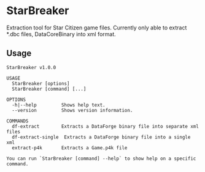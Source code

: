 # StarBreaker

Extraction tool for Star Citizen game files. Currently only able to extract *.dbc files, DataCoreBinary into xml format.

## Usage

```
StarBreaker v1.0.0

USAGE
  StarBreaker [options]
  StarBreaker [command] [...]

OPTIONS
  -h|--help         Shows help text.
  --version         Shows version information.

COMMANDS
  df-extract        Extracts a DataForge binary file into separate xml files
  df-extract-single  Extracts a DataForge binary file into a single xml
  extract-p4k       Extracts a Game.p4k file

You can run `StarBreaker [command] --help` to show help on a specific command.
```